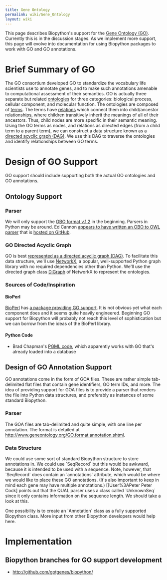 ```yaml
---
title: Gene Ontology
permalink: wiki/Gene_Ontology
layout: wiki
---
```


This page describes Biopython's support for the [Gene Ontology
(GO)](http://www.geneontology.org/). Currently this is in the discussion
stages. As we implement more support, this page will evolve into
documentation for using Biopython packages to work with GO and GO
annotations.

Brief Summary of GO
===================

The GO consortium developed GO to standardize the vocabulary life
scientists use to annotate genes, and to make such annotations amenable
to computational assessment of their semantics. GO is actually three
separate but related
[ontologies](http://www.geneontology.org/GO.ontology.structure.shtml#ontology)
for three categories: biological process, cellular component, and
molecular function. The ontologies are composed of
[terms](http://www.geneontology.org/GO.ontology.structure.shtml#term).
The terms have
[relations](http://www.geneontology.org/GO.ontology.relations.shtml)
which connect them into child/ancestor relationships, where children
transitively inherit the meanings of all of their ancestors. Thus, child
nodes are more specific in their semantic meaning. Using the GO terms as
nodes, and relations as directed edges (from a child term to a parent
term), we can construct a data structure known as a [directed acyclic
graph (DAG)](http://en.wikipedia.org/wiki/Directed_acyclic_graph). We
use this DAG to traverse the ontologies and identify relationships
between GO terms.

Design of GO Support
====================

GO support should include supporting both the actual GO ontologies and
GO annotations.

Ontology Support
----------------

### Parser

We will only support the [OBO format
v.1.2](http://www.geneontology.org/GO.format.obo-1_2.shtml) in the
beginning. Parsers in Python may be around. Ed Cannon [appears to have
written an OBO to OWL
parser](http://lists.open-bio.org/pipermail/biopython-dev/2009-August/006701.html)
that is [hosted on
GitHub](http://github.com/eoc21/biopython/tree/eoc21Branch/).

### GO Directed Acyclic Graph

GO is best [represented as a directed acyclic graph
(DAG)](http://www.geneontology.org/GO.ontology.structure.shtml#go-as-a-graph).
To facilitate this data structure, we'll use
[NetworkX](http://networkx.lanl.gov/), a popular, well-supported Python
graph library with no required dependencies other than Python. We'll use
the directed graph class
[DiGraph](http://networkx.lanl.gov/reference/classes.digraph.html) of
NetworkX to represent the ontologies.

### Sources of Code/Inspiration

#### BioPerl

[BioPerl](http://bioperl.org/) has [a package providing GO
support](http://doc.bioperl.org/bioperl-live/Bio/Ontology/toc.html). It
is not obvious yet what each component does and it seems quite heavily
engineered. Beginning GO support for Biopython will probably not reach
this level of sophistication but we can borrow from the ideas of the
BioPerl library.

#### Python Code

-   Brad Chapman's [PGML
    code](http://bioinformatics.org/cgi-bin/cvsweb.cgi/biopy-pgml/Bio/PGML/GO/),
    which apparently works with GO that's already loaded into a database

Design of GO Annotation Support
-------------------------------

GO annotations come in the form of GOA files. These are rather simple
tab-delimited flat files that contain gene identifiers, GO term IDs, and
more. The idea of providing support for GOA files is to provide a parser
that renders the file into Python data structures, and preferably as
instances of some standard Biopython.

### Parser

The GOA files are tab-delimited and quite simple, with one line per
annotation. The format is detailed at
<http://www.geneontology.org/GO.format.annotation.shtml>.

### Data Structure

We could use some sort of standard Biopython structure to store
annotations in. We could use \`SeqRecord\` but this would be awkward,
because it is intended to be used with a sequence. Note, however, that
\`SeqRecord\` does contain an \`annotations\` attribute, which would be
where we would like to place these GO annotations. (It's also important
to keep in mind each gene may have multiple annotations.)
\[\[User%3APeter Peter Cock\] points out that the QUAL parser uses a
class called \`UnknownSeq\` since it only contains information on the
sequence length. We should take a look at this.

One possibility is to create an \`Annotation\` class as a fully
supported Biopython class. More input from other Biopython developers
would help here.

Implementation
==============

Biopython branches for GO support development
---------------------------------------------

-   <http://github.com/gotgenes/biopython/>

